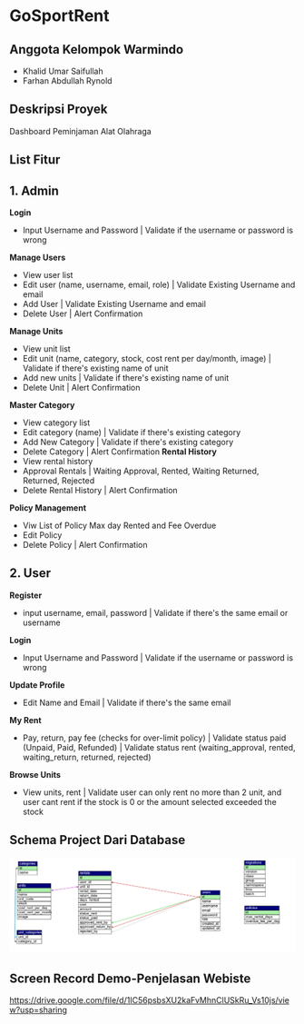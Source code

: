 # GoSportRent

## Anggota Kelompok Warmindo

- Khalid Umar Saifullah
- Farhan Abdullah Rynold

## Deskripsi Proyek

Dashboard Peminjaman Alat Olahraga 

## List Fitur

## 1. Admin

**Login**
- Input Username and Password | Validate if the username or password is wrong

**Manage Users**
  - View user list
  - Edit user (name, username, email, role) | Validate Existing Username and email
  - Add User | Validate Existing Username and email
  - Delete User | Alert Confirmation

**Manage Units**
  - View unit list
  - Edit unit (name, category, stock, cost rent per day/month, image) | Validate if there's existing name of unit
  - Add new units | Validate if there's existing name of unit
  - Delete Unit | Alert Confirmation

**Master Category**
  - View category list
  - Edit category (name) | Validate if there's existing category
  - Add New Category | Validate if there's existing category
  - Delete Category | Alert Confirmation
**Rental History**
  - View rental history
  - Approval Rentals | Waiting Approval, Rented, Waiting Returned, Returned, Rejected
  - Delete Rental History | Alert Confirmation

**Policy Management**
- Viw List of Policy Max day Rented and Fee Overdue
- Edit Policy
- Delete Policy | Alert Confirmation

## 2. User

**Register**
- input username, email, password | Validate if there's the same email or username
  
**Login**
- Input Username and Password | Validate if the username or password is wrong
  
**Update Profile**
- Edit Name and Email | Validate if there's the same email 

**My Rent**
  - Pay, return, pay fee (checks for over-limit policy) | Validate status paid (Unpaid, Paid, Refunded) | Validate status rent (waiting_approval, rented, waiting_return, returned, rejected)

**Browse Units**
  - View units, rent | Validate user can only rent no more than 2 unit, and user cant rent if the stock is 0 or the amount selected exceeded the stock

## Schema Project Dari Database

![Schemas Database](https://github.com/JstGrizz/GoSportRent/blob/main/public/Assets/gosportrent.jpg?raw=true)


## Screen Record Demo-Penjelasan Webiste
https://drive.google.com/file/d/1IC56psbsXU2kaFvMhnClUSkRu_Vs10js/view?usp=sharing
